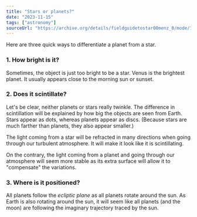 ```yaml
---
title: "Stars or planets?"
date: "2023-11-15"
tags: ["astronomy"]
sourceUrl: "https://archive.org/details/fieldguidetostar00menz_0/mode/1up"
---
```


Here are three quick ways to differentiate a planet from a star.

### 1. How bright is it?

Sometimes, the object is just too bright to be a star. Venus is the brightest planet. It usually appears close to the morning sun or sunset.

### 2. Does it scintillate?

Let's be clear, neither planets or stars really twinkle. The difference in scintillation will be explained by how big the objects are seen from Earth. Stars appear as dots, whereas planets appear as discs. (Because stars are much farther than planets, they also appear smaller.)

The light coming from a star will be refracted in many directions when going through our turbulent atmosphere. It will make it look like it is scintillating.

On the contrary, the light coming from a planet and going through our atmosphere will seem more stable as its extra surface will allow it to "compensate" the variations.

### 3. Where is it positioned?

All planets follow the _ecliptic plane_ as all planets rotate around the sun. As Earth is also rotating around the sun, it will seem like all planets (and the moon) are following the imaginary trajectory traced by the sun.
